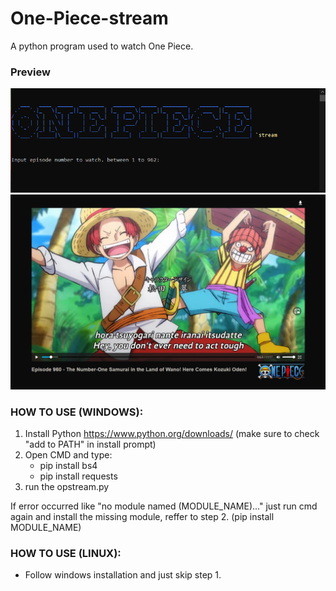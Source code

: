 # One-Piece-stream
A python program used to watch One Piece.

### Preview
![](/capture/prev1.PNG)
![](/capture/prev2.PNG)

### HOW TO USE (WINDOWS):
1. Install Python https://www.python.org/downloads/ (make sure to check "add to PATH" in install prompt)
2. Open CMD and type:
    - pip install bs4
    - pip install requests
3. run the opstream.py

If error occurred like "no module named (MODULE_NAME)..."
just run cmd again and install the missing module, reffer to step 2. (pip install MODULE_NAME)


### HOW TO USE (LINUX):
 - Follow windows installation and just skip step 1.
